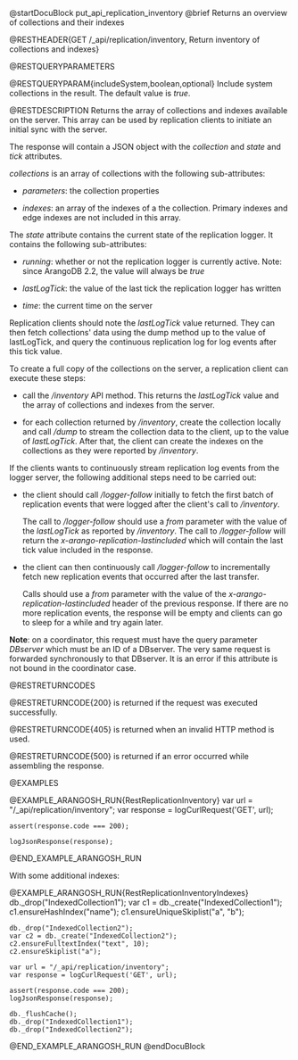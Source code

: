 
@startDocuBlock put_api_replication_inventory
@brief Returns an overview of collections and their indexes

@RESTHEADER{GET /_api/replication/inventory, Return inventory of collections and indexes}

@RESTQUERYPARAMETERS

@RESTQUERYPARAM{includeSystem,boolean,optional}
Include system collections in the result. The default value is *true*.

@RESTDESCRIPTION
Returns the array of collections and indexes available on the server. This
array can be used by replication clients to initiate an initial sync with the
server.

The response will contain a JSON object with the *collection* and *state* and
*tick* attributes.

*collections* is an array of collections with the following sub-attributes:

- *parameters*: the collection properties

- *indexes*: an array of the indexes of a the collection. Primary indexes and edge indexes
   are not included in this array.

The *state* attribute contains the current state of the replication logger. It
contains the following sub-attributes:

- *running*: whether or not the replication logger is currently active. Note:
  since ArangoDB 2.2, the value will always be *true*

- *lastLogTick*: the value of the last tick the replication logger has written

- *time*: the current time on the server

Replication clients should note the *lastLogTick* value returned. They can then
fetch collections' data using the dump method up to the value of lastLogTick, and
query the continuous replication log for log events after this tick value.

To create a full copy of the collections on the server, a replication client
can execute these steps:

- call the */inventory* API method. This returns the *lastLogTick* value and the
  array of collections and indexes from the server.

- for each collection returned by */inventory*, create the collection locally and
  call */dump* to stream the collection data to the client, up to the value of
  *lastLogTick*.
  After that, the client can create the indexes on the collections as they were
  reported by */inventory*.

If the clients wants to continuously stream replication log events from the logger
server, the following additional steps need to be carried out:

- the client should call */logger-follow* initially to fetch the first batch of
  replication events that were logged after the client's call to */inventory*.

  The call to */logger-follow* should use a *from* parameter with the value of the
  *lastLogTick* as reported by */inventory*. The call to */logger-follow* will return the
  *x-arango-replication-lastincluded* which will contain the last tick value included
  in the response.

- the client can then continuously call */logger-follow* to incrementally fetch new
  replication events that occurred after the last transfer.

  Calls should use a *from* parameter with the value of the *x-arango-replication-lastincluded*
  header of the previous response. If there are no more replication events, the
  response will be empty and clients can go to sleep for a while and try again
  later.

**Note**: on a coordinator, this request must have the query parameter
*DBserver* which must be an ID of a DBserver.
The very same request is forwarded synchronously to that DBserver.
It is an error if this attribute is not bound in the coordinator case.

@RESTRETURNCODES

@RESTRETURNCODE{200}
is returned if the request was executed successfully.

@RESTRETURNCODE{405}
is returned when an invalid HTTP method is used.

@RESTRETURNCODE{500}
is returned if an error occurred while assembling the response.

@EXAMPLES

@EXAMPLE_ARANGOSH_RUN{RestReplicationInventory}
    var url = "/_api/replication/inventory";
    var response = logCurlRequest('GET', url);

    assert(response.code === 200);

    logJsonResponse(response);
@END_EXAMPLE_ARANGOSH_RUN

With some additional indexes:

@EXAMPLE_ARANGOSH_RUN{RestReplicationInventoryIndexes}
    db._drop("IndexedCollection1");
    var c1 = db._create("IndexedCollection1");
    c1.ensureHashIndex("name");
    c1.ensureUniqueSkiplist("a", "b");

    db._drop("IndexedCollection2");
    var c2 = db._create("IndexedCollection2");
    c2.ensureFulltextIndex("text", 10);
    c2.ensureSkiplist("a");

    var url = "/_api/replication/inventory";
    var response = logCurlRequest('GET', url);

    assert(response.code === 200);
    logJsonResponse(response);

    db._flushCache();
    db._drop("IndexedCollection1");
    db._drop("IndexedCollection2");
@END_EXAMPLE_ARANGOSH_RUN
@endDocuBlock

